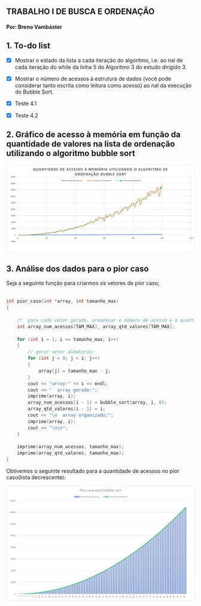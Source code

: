 ## TRABALHO I DE BUSCA E ORDENAÇÃO 
#### Por: Breno Vambáster

## 1. To-do list
- [x] Mostrar o estado da lista a cada iteração do algoritmo, i.e. ao nal de cada iteração do while da linha 5 do Algoritmo 3 do estudo dirigido 3.
- [x] Mostrar o número de acessos à estrutura de dados (você pode considerar tanto escrita como leitura como acesso) ao nal da execução do Bubble Sort.
- [x] Teste 4.1
- [x] Teste 4.2 


## 2. Gráfico de acesso à memória  em função da quantidade de valores na lista de ordenação utilizando o algoritmo bubble sort
![grafico](./graph_val_rand1.png)



## 3. Análise dos dados para o pior caso 

Seja a seguinte função para criarmos os vetores de pior caso;
    
```c++

int pior_caso(int *array, int tamanho_max)
{

    /*  para cada vetor gerado, armazenar o número de acesso e a quantidade de valores no array */
    int array_num_acessos[TAM_MAX], array_qtd_valores[TAM_MAX];

    for (int i = 1; i <= tamanho_max; i++)
    {
        // gerar vetor aleatorio;
        for (int j = 0; j < i; j++)
        {
            array[j] = tamanho_max - j;
        }
        cout << "array:" << i << endl;
        cout << "  array gerado:";
        imprime(array, i);
        array_num_acessos[i - 1] = bubble_sort(array, i, 0);
        array_qtd_valores[i - 1] = i;
        cout << "\n  array organizado:";
        imprime(array, i);
        cout << "\n\n";
    }

    imprime(array_num_acessos, tamanho_max);
    imprime(array_qtd_valores, tamanho_max);
}

```

Obtivemos o seguinte resultado para a quantidade de acessos no pior caso(lista decrescente):

![grafico](graph_pior_caso1.png)

